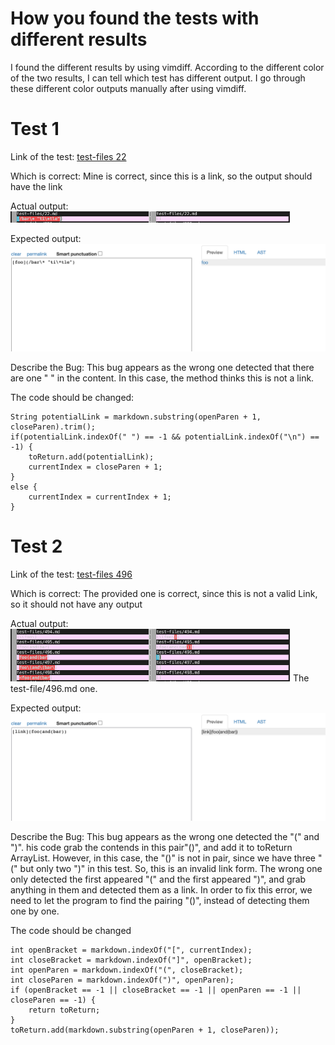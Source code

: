# How you found the tests with different results
I found the different results by using vimdiff. According to
the different color of the two results, I can tell which test
has different output. I go through these different color outputs manually after using vimdiff.

# Test 1

Link of the test: [test-files 22](https://github.com/nidhidhamnani/markdown-parser/blob/main/test-files/22.md)

Which is correct:
Mine is correct, since this is a link, so the output should have the link

Actual output:
![image](3.png)

Expected output:
![image](1.png)

Describe the Bug: This bug appears as the wrong one detected that there are one " " in the content. 
In this case, the method thinks this is not a link.

The code should be changed:

    String potentialLink = markdown.substring(openParen + 1, closeParen).trim();
    if(potentialLink.indexOf(" ") == -1 && potentialLink.indexOf("\n") == -1) {
        toReturn.add(potentialLink);
        currentIndex = closeParen + 1;
    }
    else {
        currentIndex = currentIndex + 1;
    }


# Test 2

Link of the test: [test-files 496](https://github.com/nidhidhamnani/markdown-parser/blob/main/test-files/496.md)

Which is correct:
The provided one is correct, since this is not a valid Link, so it should not have any output

Actual output:
![image](4.png)
The test-file/496.md one.

Expected output:
![image](2.png)

Describe the Bug: This bug appears as the wrong one detected the "\(" and "\)". 
his code grab the contends in this pair"()", and add it to toReturn ArrayList. 
However, in this case, the "()" is not in pair, since we have three "\(" but only two "\)" in this test. 
So, this is an invalid link form.
The wrong one only detected the first appeared "\(" and the first appeared "\)", and grab anything in them and detected them as a link.
In order to fix this error, we need to let the program to find the pairing "()", instead of detecting them one by one.

The code should be changed

    int openBracket = markdown.indexOf("[", currentIndex);
    int closeBracket = markdown.indexOf("]", openBracket);
    int openParen = markdown.indexOf("(", closeBracket);
    int closeParen = markdown.indexOf(")", openParen);
    if (openBracket == -1 || closeBracket == -1 || openParen == -1 || closeParen == -1) {
        return toReturn;
    }
    toReturn.add(markdown.substring(openParen + 1, closeParen));